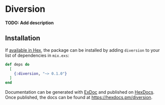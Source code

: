 # Diversion

**TODO: Add description**

## Installation

If [available in Hex](https://hex.pm/docs/publish), the package can be installed
by adding `diversion` to your list of dependencies in `mix.exs`:

```elixir
def deps do
  [
    {:diversion, "~> 0.1.0"}
  ]
end
```

Documentation can be generated with [ExDoc](https://github.com/elixir-lang/ex_doc)
and published on [HexDocs](https://hexdocs.pm). Once published, the docs can
be found at <https://hexdocs.pm/diversion>.


